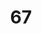 ---
title: "67"
imageurl: "../src/content/assets/67.webp"
dwnurl: "https://imgs1.thamizhnation.org/67.jpg"
tags: ['thalaivar']
---